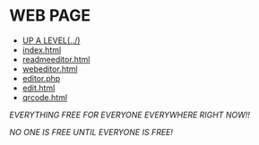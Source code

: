 # WEB PAGE

 - [UP A LEVEL(../)](../)
 - [index.html](index.html)
 - [readmeeditor.html](readmeeditor.html)
 - [webeditor.html](webeditor.html)
 - [editor.php](editor.php)
 - [edit.html](edit.html)
 - [qrcode.html](qrcode.html)

*EVERYTHING FREE FOR EVERYONE EVERYWHERE RIGHT NOW!!*

*NO ONE IS FREE UNTIL EVERYONE IS FREE!*


